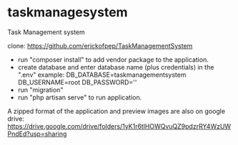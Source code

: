 # taskmanagesystem
Task Management system

clone: https://github.com/erickofpep/TaskManagementSystem
- run "composer install" to add vendor package to the application.
- create database and enter database name (plus credentials) in the ".env"
  example:
DB_DATABASE=taskmanagementsystem
DB_USERNAME=root
DB_PASSWORD=''
- run "migration"
- run "php artisan serve" to run application.

A zipped format of the application and preview images are also on google drive:
https://drive.google.com/drive/folders/1yK1r6tlHOWQvuQZ9pdzrRY4WzUWPndEd?usp=sharing

